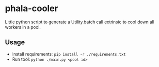 # phala-cooler

Little python script to generate a Utility.batch call extrinsic to cool down all workers in a pool.

## Usage

- Install requirements: `pip install -r ./requirements.txt`
- Run tool: `python ./main.py <pool id>`
